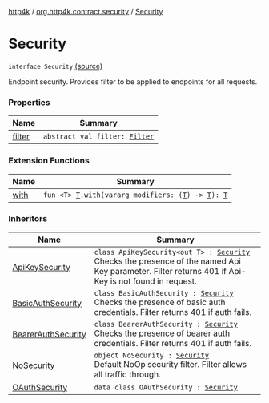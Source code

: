 [http4k](../../index.md) / [org.http4k.contract.security](../index.md) / [Security](./index.md)

# Security

`interface Security` [(source)](https://github.com/http4k/http4k/blob/master/http4k-contract/src/main/kotlin/org/http4k/contract/security/Security.kt#L8)

Endpoint security. Provides filter to be applied to endpoints for all requests.

### Properties

| Name | Summary |
|---|---|
| [filter](filter.md) | `abstract val filter: `[`Filter`](../../org.http4k.core/-filter/index.md) |

### Extension Functions

| Name | Summary |
|---|---|
| [with](../../org.http4k.core/with.md) | `fun <T> `[`T`](../../org.http4k.core/with.md#T)`.with(vararg modifiers: (`[`T`](../../org.http4k.core/with.md#T)`) -> `[`T`](../../org.http4k.core/with.md#T)`): `[`T`](../../org.http4k.core/with.md#T) |

### Inheritors

| Name | Summary |
|---|---|
| [ApiKeySecurity](../-api-key-security/index.md) | `class ApiKeySecurity<out T> : `[`Security`](./index.md)<br>Checks the presence of the named Api Key parameter. Filter returns 401 if Api-Key is not found in request. |
| [BasicAuthSecurity](../-basic-auth-security/index.md) | `class BasicAuthSecurity : `[`Security`](./index.md)<br>Checks the presence of basic auth credentials. Filter returns 401 if auth fails. |
| [BearerAuthSecurity](../-bearer-auth-security/index.md) | `class BearerAuthSecurity : `[`Security`](./index.md)<br>Checks the presence of bearer auth credentials. Filter returns 401 if auth fails. |
| [NoSecurity](../-no-security/index.md) | `object NoSecurity : `[`Security`](./index.md)<br>Default NoOp security filter. Filter allows all traffic through. |
| [OAuthSecurity](../-o-auth-security/index.md) | `data class OAuthSecurity : `[`Security`](./index.md) |

